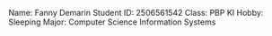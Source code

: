 Name: Fanny Demarin Student ID: 2506561542 Class: PBP KI Hobby: Sleeping Major: Computer Science Information Systems
